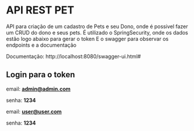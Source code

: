 # API REST PET

API para criação de um cadastro de Pets e seu Dono, onde é possivel fazer um CRUD do dono e seus pets.
É utilizado o SpringSecurity, onde os dados estão logo abaixo para gerar o token
E o swagger para observar os endpoints e a documentação

Documentação: http://localhost:8080/swagger-ui.html#

## Login para o token
email: **admin@admin.com**

senha: **1234**

email: **user@user.com**

senha: **1234**
